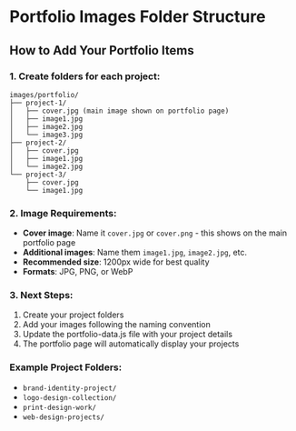 # Portfolio Images Folder Structure

## How to Add Your Portfolio Items

### 1. Create folders for each project:
```
images/portfolio/
├── project-1/
│   ├── cover.jpg (main image shown on portfolio page)
│   ├── image1.jpg
│   ├── image2.jpg
│   └── image3.jpg
├── project-2/
│   ├── cover.jpg
│   ├── image1.jpg
│   └── image2.jpg
└── project-3/
    ├── cover.jpg
    └── image1.jpg
```

### 2. Image Requirements:
- **Cover image**: Name it `cover.jpg` or `cover.png` - this shows on the main portfolio page
- **Additional images**: Name them `image1.jpg`, `image2.jpg`, etc.
- **Recommended size**: 1200px wide for best quality
- **Formats**: JPG, PNG, or WebP

### 3. Next Steps:
1. Create your project folders
2. Add your images following the naming convention
3. Update the portfolio-data.js file with your project details
4. The portfolio page will automatically display your projects

### Example Project Folders:
- `brand-identity-project/`
- `logo-design-collection/`
- `print-design-work/`
- `web-design-projects/`
